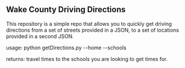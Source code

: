 Wake County Driving Directions
------------------------------

This repository is a simple repo that allows you to quickly get driving directions from a set of streets provided in a JSON, to a set of locations provided in a second JSON.

usage:
python getDirections.py --home <JSON file with the streets> --schools <JSON file with the schools>

returns:
travel times to the schools you are looking to get times for.